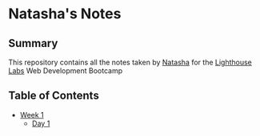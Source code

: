 # Natasha's Notes

## Summary

This repository contains all the notes taken by [Natasha](https://github.com/NColusso) for the [Lighthouse Labs](https://www.lighthouselabs.ca/) Web Development Bootcamp

## Table of Contents

* [Week 1](/Week_1)
  * [Day 1](/Week_1/Day_1)
